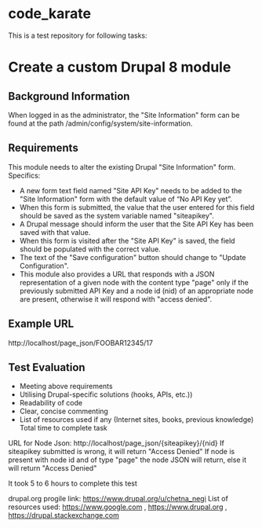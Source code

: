 # code_karate

This is a test repository for following tasks:
# Create a custom Drupal 8 module

## Background Information

When logged in as the administrator, the "Site Information" form can be found at the path /admin/config/system/site-information.

## Requirements

This module needs to alter the existing Drupal "Site Information" form. Specifics:

* A new form text field named "Site API Key" needs to be added to the "Site Information" form with the default value of “No API Key yet”.
* When this form is submitted, the value that the user entered for this field should be saved as the system variable named "siteapikey".
* A Drupal message should inform the user that the Site API Key has been saved with that value.
* When this form is visited after the "Site API Key" is saved, the field should be populated with the correct value.
* The text of the "Save configuration" button should change to "Update Configuration".
* This module also provides a URL that responds with a JSON representation of a given node with the content type "page" only if the previously submitted API Key and a node id (nid) of an appropriate node are present, otherwise it will respond with "access denied".

## Example URL

http://localhost/page_json/FOOBAR12345/17

## Test Evaluation

* Meeting above requirements
* Utilising Drupal-specific solutions (hooks, APIs, etc.))
* Readability of code
* Clear, concise commenting
* List of resources used if any (Internet sites, books, previous knowledge) Total time to complete task

URL for Node Json: http://localhost/page_json/{siteapikey}/{nid}
If siteapikey submitted is wrong, it will return "Access Denied"
If node is present with node id and of type "page" the node JSON will return, else it will return "Access Denied"

It took 5 to 6 hours to complete this test

drupal.org progile link: https://www.drupal.org/u/chetna_negi
List of resources used: https://www.google.com , https://www.drupal.org , https://drupal.stackexchange.com

